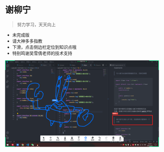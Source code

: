 <!-- _coverpage.md -->

<!-- ![xln](xln.svg) -->

<!-- # 谢柳宁 <small>1.0</small> -->
# 谢柳宁 

> 努力学习，天天向上

- 未完成版
- 请大神多多指教
- 下滑，点击侧边栏定位到知识点哦
- 特别鸣谢吴雪倩老师的技术支持

<!-- 背景图片 -->

![](xln.png)

<!-- 背景色 -->

<!-- ![color](#f0f0f0) -->

<!-- [GitHub](https://github.com/docsifyjs/docsify/) -->
<!-- [Get Started](#docsify) -->

